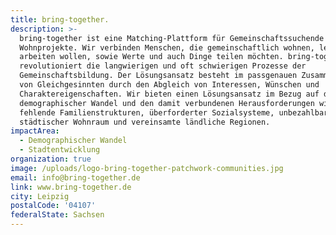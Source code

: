 ```yaml
---
title: bring-together.
description: >-
  bring-together ist eine Matching-Plattform für Gemeinschaftssuchende und
  Wohnprojekte. Wir verbinden Menschen, die gemeinschaftlich wohnen, leben oder
  arbeiten wollen, sowie Werte und auch Dinge teilen möchten. bring-together
  revolutioniert die langwierigen und oft schwierigen Prozesse der
  Gemeinschaftsbildung. Der Lösungsansatz besteht im passgenauen Zusammenführen
  von Gleichgesinnten durch den Abgleich von Interessen, Wünschen und
  Charaktereigenschaften. Wir bieten einen Lösungsansatz im Bezug auf den
  demographischer Wandel und den damit verbundenen Herausforderungen wie
  fehlende Familienstrukturen, überforderter Sozialsysteme, unbezahlbarer
  städtischer Wohnraum und vereinsamte ländliche Regionen.
impactArea:
  - Demographischer Wandel
  - Stadtentwicklung
organization: true
image: /uploads/logo-bring-together-patchwork-communities.jpg
email: info@bring-together.de
link: www.bring-together.de
city: Leipzig
postalCode: '04107'
federalState: Sachsen
---
```


